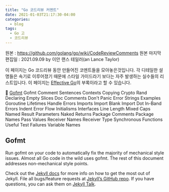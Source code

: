 ```yaml
---
title: "Go 코드리뷰 커멘트"
date: 2021-01-03T21:17:30-04:00
categories:
  - blog
tags:
  - Go 고
  - 코드리뷰
---
```


원본 : https://github.com/golang/go/wiki/CodeReviewComments
원본 마지막 편집일 : 2021.09.09 by 이안 랜스 테일러(an Lance Taylor)

이 페이지는 Go 코드리뷰 동안 만들어진 코멘트들을 모아놓은것입니다. 각 디테일한 설명들은 속기로 이루어졌기 때문에 스타일 가이드라기 보다는 자주 발생하는 실수들의 리스트입니다. 
이 페이지는 [Effective Go](https://go.dev/doc/effective_go)의 부록이라고 할 수 있습니다.

 [Gofmt](#gofmt)
Gofmt
Comment Sentences
Contexts
Copying
Crypto Rand
Declaring Empty Slices
Doc Comments
Don't Panic
Error Strings
Examples
Goroutine Lifetimes
Handle Errors
Imports
Import Blank
Import Dot
In-Band Errors
Indent Error Flow
Initialisms
Interfaces
Line Length
Mixed Caps
Named Result Parameters
Naked Returns
Package Comments
Package Names
Pass Values
Receiver Names
Receiver Type
Synchronous Functions
Useful Test Failures
Variable Names



<a name="gofmt">
  <h2>Gofmt</h2>
  Run gofmt on your code to automatically fix the majority of mechanical style issues. Almost all Go code in the wild uses gofmt. The rest of this document     addresses non-mechanical style points.
</a>


Check out the [Jekyll docs][jekyll-docs] for more info on how to get the most out of Jekyll. File all bugs/feature requests at [Jekyll’s GitHub repo][jekyll-gh]. If you have questions, you can ask them on [Jekyll Talk][jekyll-talk].

[jekyll-docs]: https://jekyllrb.com/docs/home
[jekyll-gh]:   https://github.com/jekyll/jekyll
[jekyll-talk]: https://talk.jekyllrb.com/
